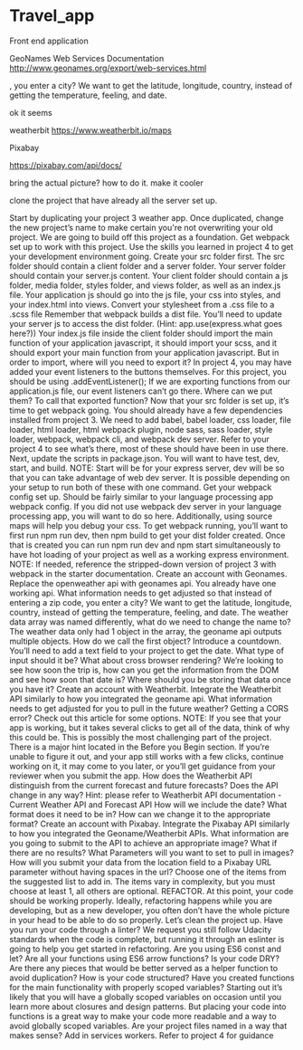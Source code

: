 # Travel_app
Front end application


GeoNames Web Services Documentation http://www.geonames.org/export/web-services.html


, you enter a city? We want to get the latitude, longitude, country, instead of getting the temperature, feeling, and date.

ok it seems


weatherbit 
https://www.weatherbit.io/maps

Pixabay

https://pixabay.com/api/docs/

bring the actual picture? how to do it. make it cooler


clone the project that have already all the server set up. 


Start by duplicating your project 3 weather app. Once duplicated, change the new project’s name to make certain you're not overwriting your old project. We are going to build off this project as a foundation.
Get webpack set up to work with this project. Use the skills you learned in project 4 to get your development environment going.
Create your src folder first. The src folder should contain a client folder and a server folder.
Your server folder should contain your server.js content.
Your client folder should contain a js folder, media folder, styles folder, and views folder, as well as an index.js file.
Your application js should go into the js file, your css into styles, and your index.html into views.
Convert your stylesheet from a .css file to a .scss file
Remember that webpack builds a dist file. You’ll need to update your server js to access the dist folder. (Hint: app.use(express.what goes here?))
Your index.js file inside the client folder should import the main function of your application javascript, it should import your scss, and it should export your main function from your application javascript. But in order to import, where will you need to export it?
In project 4, you may have added your event listeners to the buttons themselves. For this project, you should be using .addEventListener(); If we are exporting functions from our application.js file, our event listeners can’t go there. Where can we put them? To call that exported function?
Now that your src folder is set up, it’s time to get webpack going. You should already have a few dependencies installed from project 3. We need to add babel, babel loader, css loader, file loader, html loader, html webpack plugin, node sass, sass loader, style loader, webpack, webpack cli, and webpack dev server. Refer to your project 4 to see what’s there, most of these should have been in use there.
Next, update the scripts in package.json. You will want to have test, dev, start, and build. NOTE: Start will be for your express server, dev will be so that you can take advantage of web dev server. It is possible depending on your setup to run both of these with one command.
Get your webpack config set up. Should be fairly similar to your language processing app webpack config. If you did not use webpack dev server in your language processing app, you will want to do so here. Additionally, using source maps will help you debug your css.
To get webpack running, you’ll want to first run npm run dev, then npm build to get your dist folder created. Once that is created you can run npm run dev and npm start simultaneously to have hot loading of your project as well as a working express environment. NOTE: If needed, reference the stripped-down version of project 3 with webpack in the starter documentation.
Create an account with Geonames.
Replace the openweather api with geonames api. You already have one working api. What information needs to get adjusted so that instead of entering a zip code, you enter a city? We want to get the latitude, longitude, country, instead of getting the temperature, feeling, and date.
The weather data array was named differently, what do we need to change the name to?
The weather data only had 1 object in the array, the geoname api outputs multiple objects. How do we call the first object?
Introduce a countdown. You’ll need to add a text field to your project to get the date.
What type of input should it be? What about cross browser rendering?
We’re looking to see how soon the trip is, how can you get the information from the DOM and see how soon that date is?
Where should you be storing that data once you have it?
Create an account with Weatherbit.
Integrate the Weatherbit API similarly to how you integrated the geoname api. What information needs to get adjusted for you to pull in the future weather? Getting a CORS error? Check out this article for some options. NOTE: If you see that your app is working, but it takes several clicks to get all of the data, think of why this could be. This is possibly the most challenging part of the project. There is a major hint located in the Before you Begin section. If you’re unable to figure it out, and your app still works with a few clicks, continue working on it, it may come to you later, or you’ll get guidance from your reviewer when you submit the app.
How does the Weatherbit API distinguish from the current forecast and future forecasts? Does the API change in any way? Hint: please refer to Weatherbit API documentation - Current Weather API and Forecast API
How will we include the date? What format does it need to be in? How can we change it to the appropriate format?
Create an account with Pixabay.
Integrate the Pixabay API similarly to how you integrated the Geoname/Weatherbit APIs. What information are you going to submit to the API to achieve an appropriate image? What if there are no results?
What Parameters will you want to set to pull in images?
How will you submit your data from the location field to a Pixabay URL parameter without having spaces in the url?
Choose one of the items from the suggested list to add in. The items vary in complexity, but you must choose at least 1, all others are optional.
REFACTOR. At this point, your code should be working properly. Ideally, refactoring happens while you are developing, but as a new developer, you often don’t have the whole picture in your head to be able to do so properly. Let’s clean the project up.
Have you run your code through a linter? We request you still follow Udacity standards when the code is complete, but running it through an eslinter is going to help you get started in refactoring.
Are you using ES6 const and let?
Are all your functions using ES6 arrow functions?
Is your code DRY? Are there any pieces that would be better served as a helper function to avoid duplication?
How is your code structured? Have you created functions for the main functionality with properly scoped variables? Starting out it’s likely that you will have a globally scoped variables on occasion until you learn more about closures and design patterns. But placing your code into functions is a great way to make your code more readable and a way to avoid globally scoped variables.
Are your project files named in a way that makes sense?
Add in services workers. Refer to project 4 for guidance
